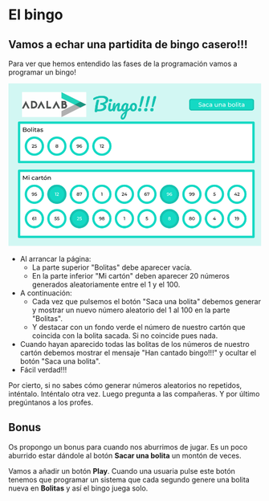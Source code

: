 # El bingo

## Vamos a echar una partidita de bingo casero!!!

Para ver que hemos entendido las fases de la programación vamos a programar un bingo!

![mockup.svg](./info/mockup.svg)

- Al arrancar la página:
  - La parte superior "Bolitas" debe aparecer vacía.
  - En la parte inferior "Mi cartón" deben aparecer 20 números generados aleatoriamente entre el 1 y el 100.
- A continuación:
  - Cada vez que pulsemos el botón "Saca una bolita" debemos generar y mostrar un nuevo número aleatorio del 1 al 100 en la parte "Bolitas".
  - Y destacar con un fondo verde el número de nuestro cartón que coincida con la bolita sacada. Si no coincide pues nada.
- Cuando hayan aparecido todas las bolitas de los números de nuestro cartón debemos mostrar el mensaje "Han cantado bingo!!!" y ocultar el botón "Saca una bolita".
- Fácil verdad!!!

Por cierto, si no sabes cómo generar números aleatorios no repetidos, inténtalo. Inténtalo otra vez. Luego pregunta a las compañeras. Y por último pregúntanos a los profes.

## Bonus

Os propongo un bonus para cuando nos aburrimos de jugar. Es un poco aburrido estar dándole al botón **Sacar una bolita** un montón de veces.

Vamos a añadir un botón **Play**. Cuando una usuaria pulse este botón tenemos que programar un sistema que cada segundo genere una bolita nueva en **Bolitas** y así el bingo juega solo.
